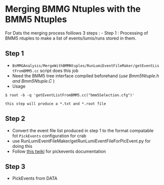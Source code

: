 # Merging BMMG Ntuples with the BMM5 Ntuples

For Dats the merging process foillows 3 steps :
    - Step 1 : Processing of BMM5 ntuples to make a list of events/lumis/runs stored in them.
        
## Step 1 

- `BsMMGAnalysis/MergeWithBMMNtuples/RunLumiEventFileMaker/getEventListFromBMM5.cc` script does this job
- Need the BMM5 tree interface compiled beforehand (_use Bmm5Ntuple.h and Bmm5Ntuple.C_ ) 
- Usage 
```
$ root -b -q 'getEventListFromBMM5.cc("bmm5Selection.cfg")'
```
    this step will produce a *.txt and *.root file

## Step 2 
-  Convert the event file list produced in step 1 to the format compatable fot `PickEvents` configuration for crab
- use RunLumiEventFileMaker/getRunLumiEventFileForPicEvent.py for doing this 
- Follow [this twiki](https://twiki.cern.ch/twiki/bin/view/CMSPublic/WorkBookPickEvents) for pickevents documentation

## Step 3
- PickEvents from DATA

